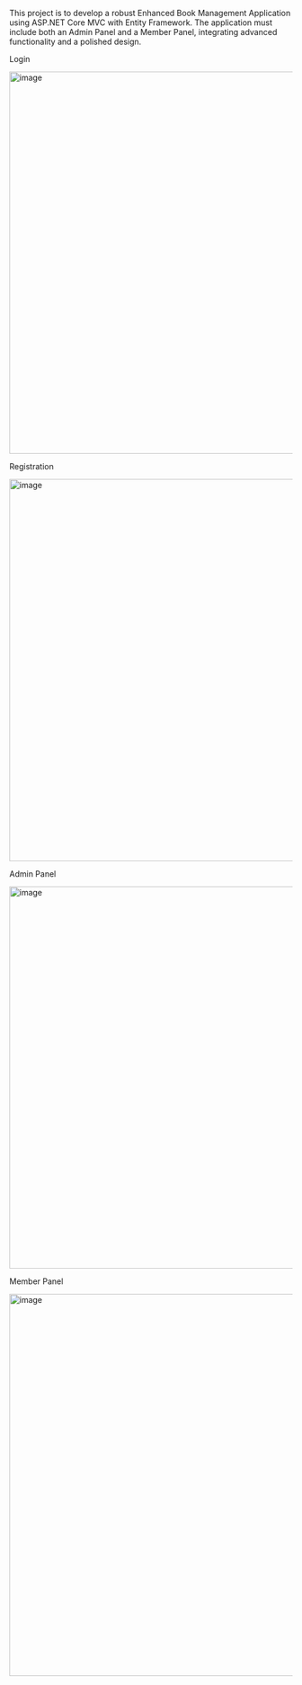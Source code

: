 This project is to develop a robust Enhanced Book Management Application using ASP.NET Core MVC with Entity Framework. The application must include both an Admin Panel and a Member Panel, integrating advanced functionality and a polished design.

<p>Login</p>
<img width="680" alt="image" src="https://github.com/user-attachments/assets/c1622b1a-2cf8-414c-84a1-493c28587a86" />


<p>Registration</p>
<img width="680" alt="image" src="https://github.com/user-attachments/assets/8f6cf7b4-7840-40cb-9669-2f7668da3e6d" />


<p>Admin Panel</p>
<img width="680" alt="image" src="https://github.com/user-attachments/assets/8978d5b3-f9f4-4732-bc77-34103ad89ce8" />


<p>Member Panel</p>
<img width="680" alt="image" src="https://github.com/user-attachments/assets/678dcff1-47c0-4de9-935f-8891f282e945" />
